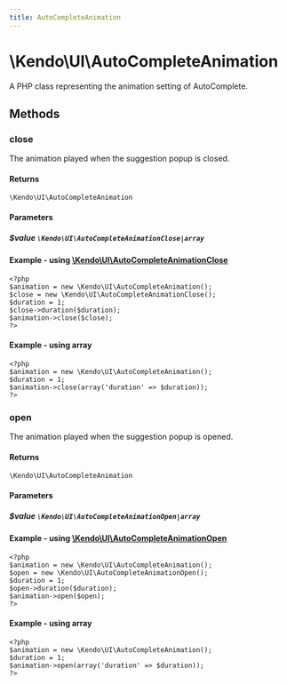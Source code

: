 ```yaml
---
title: AutoCompleteAnimation
---
```


# \Kendo\UI\AutoCompleteAnimation

A PHP class representing the animation setting of AutoComplete.


## Methods

### close

The animation played when the suggestion popup is closed.

#### Returns
`\Kendo\UI\AutoCompleteAnimation`

#### Parameters

##### $value `\Kendo\UI\AutoCompleteAnimationClose|array`


#### Example - using [\Kendo\UI\AutoCompleteAnimationClose](/api/wrappers/php/Kendo/UI/AutoCompleteAnimationClose)
    <?php
    $animation = new \Kendo\UI\AutoCompleteAnimation();
    $close = new \Kendo\UI\AutoCompleteAnimationClose();
    $duration = 1;
    $close->duration($duration);
    $animation->close($close);
    ?>

#### Example - using array

    <?php
    $animation = new \Kendo\UI\AutoCompleteAnimation();
    $duration = 1;
    $animation->close(array('duration' => $duration));
    ?>

### open

The animation played when the suggestion popup is opened.

#### Returns
`\Kendo\UI\AutoCompleteAnimation`

#### Parameters

##### $value `\Kendo\UI\AutoCompleteAnimationOpen|array`


#### Example - using [\Kendo\UI\AutoCompleteAnimationOpen](/api/wrappers/php/Kendo/UI/AutoCompleteAnimationOpen)
    <?php
    $animation = new \Kendo\UI\AutoCompleteAnimation();
    $open = new \Kendo\UI\AutoCompleteAnimationOpen();
    $duration = 1;
    $open->duration($duration);
    $animation->open($open);
    ?>

#### Example - using array

    <?php
    $animation = new \Kendo\UI\AutoCompleteAnimation();
    $duration = 1;
    $animation->open(array('duration' => $duration));
    ?>

